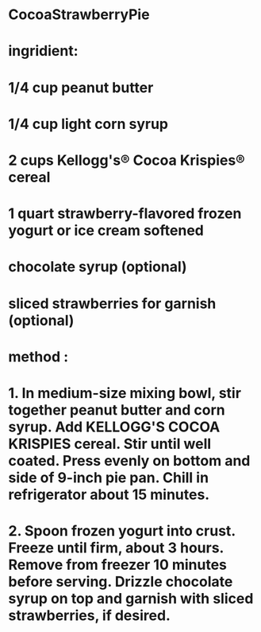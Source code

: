 # CocoaStrawberryPie
#
#
#
# ingridient:
# 1/4 cup peanut butter
# 1/4 cup light corn syrup
# 2 cups Kellogg's® Cocoa Krispies® cereal
# 1 quart strawberry-flavored frozen yogurt or ice cream softened
# chocolate syrup (optional)
# sliced strawberries for garnish (optional)
#
#
# method :
# 1. In medium-size mixing bowl, stir together peanut butter and corn syrup. Add KELLOGG'S COCOA KRISPIES cereal. Stir until well coated. Press evenly on bottom and side of 9-inch pie pan. Chill in refrigerator about 15 minutes.

# 2. Spoon frozen yogurt into crust. Freeze until firm, about 3 hours. Remove from freezer 10 minutes before serving. Drizzle chocolate syrup on top and garnish with sliced strawberries, if desired.

